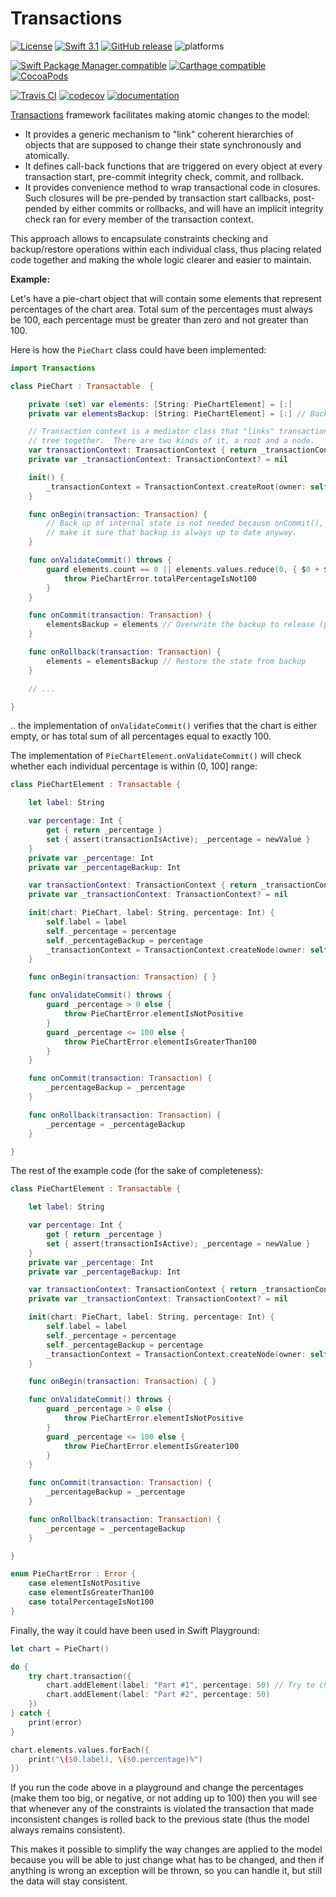 # Transactions

[![License](https://img.shields.io/github/license/courteouselk/Transactions.svg?maxAge=2592000)](https://raw.githubusercontent.com/courteouselk/Transactions/master/LICENSE)
[![Swift 3.1](https://img.shields.io/badge/Swift-3.1-E9392C.svg?style=flat)](https://developer.apple.com/swift/)
[![GitHub release](https://img.shields.io/github/release/courteouselk/Transactions.svg)](https://github.com/courteouselk/Transactions/releases)
![platforms](https://img.shields.io/badge/platforms-iOS%20%7C%20macOS%20%7C%20Linux-333333.svg)

[![Swift Package Manager compatible](https://img.shields.io/badge/Swift%20Package%20Manager-compatible-brightgreen.svg)](https://github.com/apple/swift-package-manager)
[![Carthage compatible](https://img.shields.io/badge/Carthage-compatible-brightgreen.svg?style=flat)](https://github.com/Carthage/Carthage)
[![CocoaPods](https://img.shields.io/cocoapods/v/Transactions.svg)](https://cocoapods.org/pods/Transactions)

[![Travis CI](https://travis-ci.org/courteouselk/Transactions.svg?branch=master)](https://travis-ci.org/courteouselk/Transactions)
[![codecov](https://codecov.io/gh/courteouselk/Transactions/branch/master/graph/badge.svg)](https://codecov.io/gh/courteouselk/Transactions)
[![documentation](https://img.shields.io/badge/documentation-available-brightgreen.svg)](http://northernforest.nl/Transactions/)

[Transactions](https://github.com/courteouselk/Transactions) framework facilitates making atomic changes to the model:

- It provides a generic mechanism to "link" coherent hierarchies of objects that are supposed to change their state synchronously and atomically.
- It defines call-back functions that are triggered on every object at every transaction start, pre-commit integrity check, commit, and rollback.
- It provides convenience method to wrap transactional code in closures.  Such closures will be pre-pended by transaction start callbacks, post-pended by either commits or rollbacks, and will have an implicit integrity check ran for every member of the transaction context.

This approach allows to encapsulate constraints checking and backup/restore operations within each individual class, thus placing related code together and making the whole logic clearer and easier to maintain.

__Example:__

Let's have a pie-chart object that will contain some elements that represent percentages of the chart area.  Total sum of the percentages must always be 100, each percentage must be greater than zero and not greater than 100.

Here is how the `PieChart` class could have been implemented:

````swift
import Transactions

class PieChart : Transactable  {

    private (set) var elements: [String: PieChartElement] = [:]
    private var elementsBackup: [String: PieChartElement] = [:] // Backup to be used in case of rollback

    // Transaction context is a mediator class that "links" transaction
    // tree together.  There are two kinds of it, a root and a node.
    var transactionContext: TransactionContext { return _transactionContext! }
    private var _transactionContext: TransactionContext? = nil

    init() {
        _transactionContext = TransactionContext.createRoot(owner: self)
    }

    func onBegin(transaction: Transaction) {
        // Back up of internal state is not needed because onCommit(), onRollback() and initialization
        // make it sure that backup is always up to date anyway.
    }

    func onValidateCommit() throws {
        guard elements.count == 0 || elements.values.reduce(0, { $0 + $1.percentage }) == 100 else {
            throw PieChartError.totalPercentageIsNot100
        }
    }

    func onCommit(transaction: Transaction) {
        elementsBackup = elements // Overwrite the backup to release (potentially) deleted objects
    }

    func onRollback(transaction: Transaction) {
        elements = elementsBackup // Restore the state from backup
    }

    // ...

}
````

.. the implementation of `onValidateCommit()` verifies that the chart is either empty, or has total sum of all percentages equal to exactly 100.

The implementation of `PieChartElement.onValidateCommit()` will check whether each individual percentage is within (0, 100] range:

````swift
class PieChartElement : Transactable {

    let label: String

    var percentage: Int {
        get { return _percentage }
        set { assert(transactionIsActive); _percentage = newValue }
    }
    private var _percentage: Int
    private var _percentageBackup: Int

    var transactionContext: TransactionContext { return _transactionContext! }
    private var _transactionContext: TransactionContext? = nil

    init(chart: PieChart, label: String, percentage: Int) {
        self.label = label
        self._percentage = percentage
        self._percentageBackup = percentage
        _transactionContext = TransactionContext.createNode(owner: self, parent: chart)
    }

    func onBegin(transaction: Transaction) { }

    func onValidateCommit() throws {
        guard _percentage > 0 else {
            throw PieChartError.elementIsNotPositive
        }
        guard _percentage <= 100 else {
            throw PieChartError.elementIsGreaterThan100
        }
    }

    func onCommit(transaction: Transaction) {
        _percentageBackup = _percentage
    }

    func onRollback(transaction: Transaction) {
        _percentage = _percentageBackup
    }

}
````

The rest of the example code (for the sake of completeness):

````swift
class PieChartElement : Transactable {

    let label: String

    var percentage: Int {
        get { return _percentage }
        set { assert(transactionIsActive); _percentage = newValue }
    }
    private var _percentage: Int
    private var _percentageBackup: Int

    var transactionContext: TransactionContext { return _transactionContext! }
    private var _transactionContext: TransactionContext? = nil

    init(chart: PieChart, label: String, percentage: Int) {
        self.label = label
        self._percentage = percentage
        self._percentageBackup = percentage
        _transactionContext = TransactionContext.createNode(owner: self, parent: chart)
    }

    func onBegin(transaction: Transaction) { }

    func onValidateCommit() throws {
        guard _percentage > 0 else {
            throw PieChartError.elementIsNotPositive
        }
        guard _percentage <= 100 else {
            throw PieChartError.elementIsGreater100
        }
    }

    func onCommit(transaction: Transaction) {
        _percentageBackup = _percentage
    }

    func onRollback(transaction: Transaction) {
        _percentage = _percentageBackup
    }

}

enum PieChartError : Error {
    case elementIsNotPositive
    case elementIsGreaterThan100
    case totalPercentageIsNot100
}
````

Finally, the way it could have been used in Swift Playground:

````swift
let chart = PieChart()

do {
    try chart.transaction({
        chart.addElement(label: "Part #1", percentage: 50) // Try to change 50 to 60
        chart.addElement(label: "Part #2", percentage: 50)
    })
} catch {
    print(error)
}

chart.elements.values.forEach({
    print("\($0.label), \($0.percentage)%")
})
````

If you run the code above in a playground and change the percentages (make them too big, or negative, or not adding up to 100) then you will see that whenever any of the constraints is violated the transaction that made inconsistent changes is rolled back to the previous state (thus the model always remains consistent).

This makes it possible to simplify the way changes are applied to the model because you will be able to just change what has to be changed, and then if anything is wrong an exception will be thrown, so you can handle it, but still the data will stay consistent.
